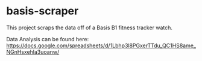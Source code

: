 # basis-scraper
This project scraps the data off of a Basis B1 fitness tracker watch.

Data Analysis can be found here: https://docs.google.com/spreadsheets/d/1Lbhp3l8PGxerTTdu_QC1HS8ame_NGnHsxehla3uoanw/


